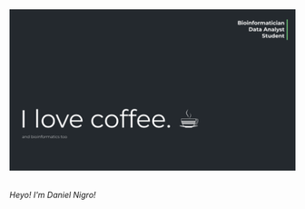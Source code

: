 <img src="https://github.com/Danigro12/test_repo/blob/main/info_img.png">
<br>
<br>

*Heyo! I'm Daniel Nigro!*


